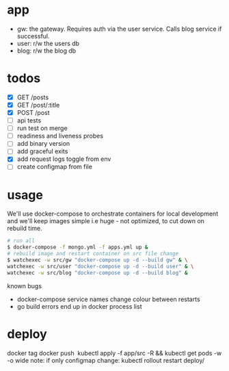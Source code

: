 # app
- gw: the gateway. Requires auth via the user service. Calls blog service if successful.
- user: r/w the users db
- blog: r/w the blog db

# todos
- [x] GET /posts
- [x] GET /post/:title
- [x] POST /post
- [ ] api tests
- [ ] run test on merge
- [ ] readiness and liveness probes
- [ ] add binary version
- [ ] add graceful exits
- [x] add request logs toggle from env
- [ ] create configmap from file

# usage
We'll use docker-compose to orchestrate containers for local development and we'll keep images simple i.e huge - not optimized, to cut down on rebuild time.

```bash
# run all
$ docker-compose -f mongo.yml -f apps.yml up &
# rebuild image and restart container on src file change
$ watchexec -w src/gw "docker-compose up -d --build gw" & \
watchexec -w src/user "docker-compose up -d --build user" & \
watchexec -w src/blog "docker-compose up -d --build blog" &
```

known bugs
- docker-compose service names change colour between restarts
- go build errors end up in docker process list

# deploy
docker tag <latest> <tag>
docker push <img>
kubectl apply -f app/src -R && kubectl get pods -w -o wide
note: if only configmap change: kubectl rollout restart deploy/<thing>
